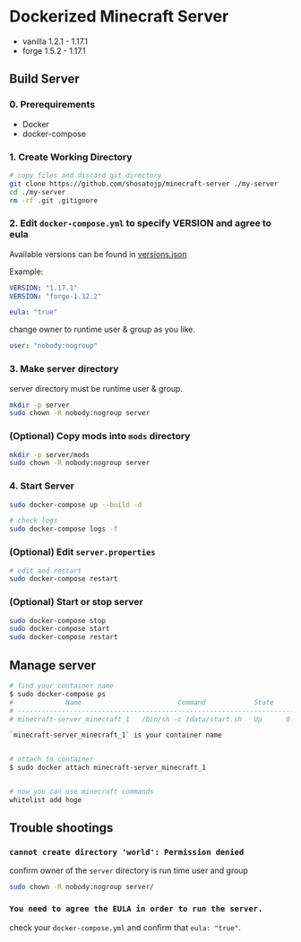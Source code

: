 # Dockerized Minecraft Server

* vanilla 1.2.1 - 1.17.1
* forge 1.5.2 - 1.17.1

## Build Server

### 0. Prerequirements

- Docker
- docker-compose

### 1. Create Working Directory

```sh
# copy files and discard git directory
git clone https://github.com/shosatojp/minecraft-server ./my-server
cd ./my-server
rm -rf .git .gitignore
```

### 2. Edit `docker-compose.yml` to specify **VERSION** and agree to **eula**

Available versions can be found in [versions.json](./versions.json)

Example: 
```yml
VERSION: "1.17.1"
VERSION: "forge-1.12.2"
```

```yml
eula: "true"
```

change owner to runtime user & group as you like.

```yml
user: "nobody:nogroup"
```

### 3. Make server directory

server directory must be runtime user & group.

```sh
mkdir -p server
sudo chown -R nobody:nogroup server
```

### (Optional) Copy mods into `mods` directory

```sh
mkdir -p server/mods
sudo chown -R nobody:nogroup server
```

### 4. Start Server

```sh
sudo docker-compose up --build -d

# check logs
sudo docker-compose logs -f
```

### (Optional) Edit `server.properties`

```sh
# edit and restart
sudo docker-compose restart
```

### (Optional) Start or stop server

```sh
sudo docker-compose stop
sudo docker-compose start
sudo docker-compose restart
```

## Manage server

```sh
# find your container name
$ sudo docker-compose ps
#             Name                        Command            State            Ports          
# -------------------------------------------------------------------------------------------
# minecraft-server_minecraft_1   /bin/sh -c /data/start.sh   Up      0.0.0.0:25565->25565/tcp

`minecraft-server_minecraft_1` is your container name


# attach to container
$ sudo docker attach minecraft-server_minecraft_1


# now you can use minecraft commands
whitelist add hoge
```



## Trouble shootings

### `cannot create directory 'world': Permission denied`

confirm owner of the `server` directory is run time user and group

```sh
sudo chown -R nobody:nogroup server/
```

### `You need to agree the EULA in order to run the server.`

check your `docker-compose.yml` and confirm that `eula: "true"`.

<!-- ## Backup world data with Git

* backup

```sh
# create repository `yourname/my-server`
git init
git remote add origin https://github.com/yourname/my-server
echo -e '/server/logs/\n/server/crash-reports/' >> '.gitignore'
git add .
git commit -m 'create server'
git push --set-upstream master origin
```

* restore

```sh
git clone https://github.com/yourname/my-server
cd ./my-server
sudo docker-compose up --build -d
``` -->